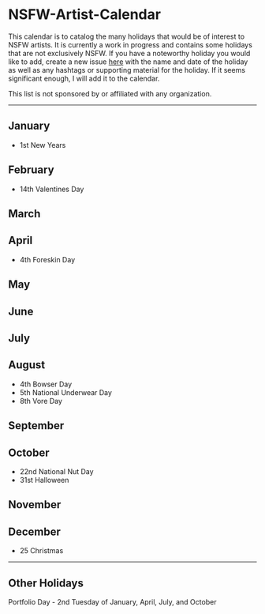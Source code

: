 # NSFW-Artist-Calendar
This calendar is to catalog the many holidays that would be of interest to NSFW artists. It is currently a work in progress and contains some holidays that are not exclusively NSFW. If you have a noteworthy holiday you would like to add, create a new issue [here](https://github.com/nsixcancode/NSFW-Artist-Calendar/issues/new) with the name and date of the holiday as well as any hashtags or supporting material for the holiday. If it seems significant enough, I will add it to the calendar.

This list is not sponsored by or affiliated with any organization.


___

## January
- 1st New Years
## February
- 14th Valentines Day
## March
## April
- 4th Foreskin Day
## May
## June
## July
## August
- 4th Bowser Day
- 5th National Underwear Day
- 8th Vore Day
## September
## October
- 22nd National Nut Day
- 31st Halloween
## November
## December
- 25 Christmas

---
## Other Holidays
Portfolio Day - 2nd Tuesday of January, April, July, and October
